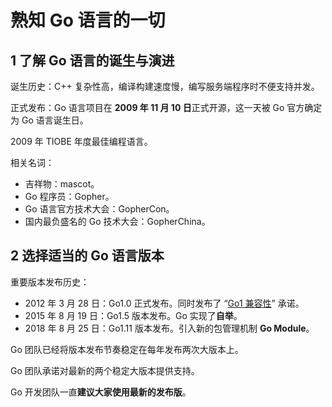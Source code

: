 # 熟知 Go 语言的一切

## 1 了解 Go 语言的诞生与演进

诞生历史：C++ 复杂性高，编译构建速度慢，编写服务端程序时不便支持并发。

正式发布：Go 语言项目在 **2009 年 11 月 10 日**正式开源，这一天被 Go 官方确定为 Go 语言诞生日。

2009 年 TIOBE 年度最佳编程语言。

相关名词：

- 吉祥物：mascot。
- Go 程序员：Gopher。
- Go 语言官方技术大会：GopherCon。
- 国内最负盛名的 Go 技术大会：GopherChina。

## 2 选择适当的 Go 语言版本

重要版本发布历史：

- 2012 年 3 月 28 日：Go1.0 正式发布。同时发布了 “[Go1 兼容性](https://tip.golang.org/doc/go1compat)” 承诺。
- 2015 年 8 月 19 日：Go1.5 版本发布。Go 实现了**自举**。
- 2018 年 8 月 25 日：Go1.11 版本发布。引入新的包管理机制 **Go Module**。

Go 团队已经将版本发布节奏稳定在每年发布两次大版本上。

Go 团队承诺对最新的两个稳定大版本提供支持。

Go 开发团队一直**建议大家使用最新的发布版**。